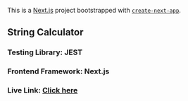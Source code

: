 This is a [Next.js](https://nextjs.org) project bootstrapped with [`create-next-app`](https://nextjs.org/docs/app/api-reference/cli/create-next-app).

## String Calculator

### Testing Library:  JEST
### Frontend Framework: Next.js
### Live Link: [Click here](https://string-calculation.vercel.app/)